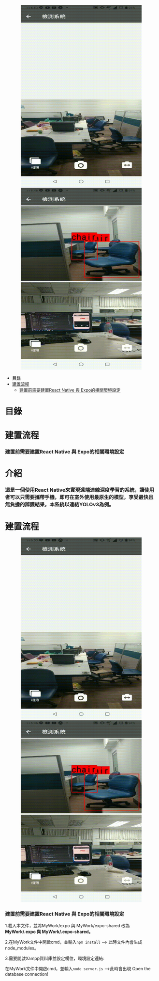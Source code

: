 <div align="center">
   <img src="https://github.com/bruce601080102/Expo_ReactNative_ObjectDection_CloudConnection/blob/master/img/136944.gif"  width="400" height="600" "  />
   <img src="https://github.com/bruce601080102/Expo_ReactNative_ObjectDection_CloudConnection/blob/master/img/136942.gif"  width="400" height="600" " />                         </div>
  

- [ 目錄](#head1)
- [ 建置流程](#head2)
	- [ 建置前需要建置React Native 與 Expo的相關環境設定](#head3)
# <span id="head1"> 目錄</span>
# <span id="head2"> 建置流程</span>

### <span id="head3"> 建置前需要建置React Native 與 Expo的相關環境設定</span>




# 介紹
### **這是一個使用React Native來實現遠端連線深度學習的系統，讓使用者可以只需要攜帶手機，即可在室外使用最原生的模型，享受最快且無負擔的辨識結果，本系統以連結YOLOv3為例。**
# 建置流程


<div align="center">
   <img src="https://github.com/bruce601080102/Expo_ReactNative_ObjectDection_CloudConnection/blob/master/img/136944.gif"  width="400" height="600" "  />
   <img src="https://github.com/bruce601080102/Expo_ReactNative_ObjectDection_CloudConnection/blob/master/img/136942.gif"  width="400" height="600" " />                         </div>
  

### 建置前需要建置React Native 與 Expo的相關環境設定

1.載入本文件，並將MyWork/expo 與 MyWork/expo-shared 改為  **MyWork/.expo 與 MyWork/.expo-shared。**

2.在MyWork文件中開啟cmd，並輸入`npm install` --> 此時文件內會生成node_modules。

3.需要開啟Xampp資料庫並設定欄位，環境設定連結:

在MyWork文件中開啟cmd，並輸入`node server.js` -->此時會出現 Open the database connection!




